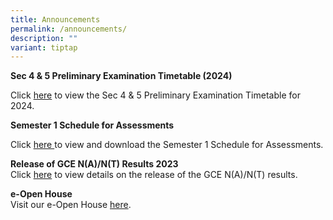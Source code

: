 ```yaml
---
title: Announcements
permalink: /announcements/
description: ""
variant: tiptap
---
```

<p><strong>Sec 4 &amp; 5 Preliminary Examination Timetable (2024)</strong>
</p>
<p>Click <a href="https://www.damaisec.moe.edu.sg/information/students/assessment-matters/" rel="noopener noreferrer nofollow" target="_blank">here</a> to
view the Sec 4 &amp; 5 Preliminary Examination Timetable for 2024.</p>
<p><strong>Semester 1 Schedule for Assessments</strong>
</p>
<p>Click <a href="/information/students/assessment-matters/" rel="noopener noreferrer nofollow" target="_blank">here </a>to
view and download the Semester 1 Schedule for Assessments.</p>
<p><strong>Release of GCE N(A)/N(T) Results 2023</strong> 
<br>Click <a href="https://www.damaisec.moe.edu.sg/information/students/release-of-gce-nant-results-2023/" rel="noopener noreferrer nofollow" target="_blank">here</a> to
view details on the release of the GCE N(A)/N(T) results.</p>
<p><strong>e-Open House</strong> 
<br>Visit our e-Open House <a href="https://damaisec.moe.edu.sg/e-open-house/" rel="noopener noreferrer nofollow" target="_blank">here</a>.</p>
<p></p>